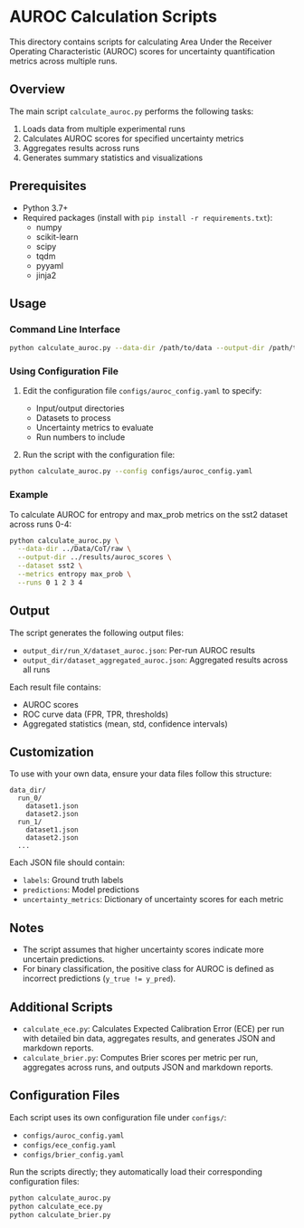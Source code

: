 # AUROC Calculation Scripts

This directory contains scripts for calculating Area Under the Receiver Operating Characteristic (AUROC) scores for uncertainty quantification metrics across multiple runs.

## Overview

The main script `calculate_auroc.py` performs the following tasks:

1. Loads data from multiple experimental runs
2. Calculates AUROC scores for specified uncertainty metrics
3. Aggregates results across runs
4. Generates summary statistics and visualizations

## Prerequisites

- Python 3.7+
- Required packages (install with `pip install -r requirements.txt`):
  - numpy
  - scikit-learn
  - scipy
  - tqdm
  - pyyaml
  - jinja2

## Usage

### Command Line Interface

```bash
python calculate_auroc.py --data-dir /path/to/data --output-dir /path/to/output --dataset dataset_name --metrics metric1 metric2 ...
```

### Using Configuration File

1. Edit the configuration file `configs/auroc_config.yaml` to specify:
   - Input/output directories
   - Datasets to process
   - Uncertainty metrics to evaluate
   - Run numbers to include

2. Run the script with the configuration file:

```bash
python calculate_auroc.py --config configs/auroc_config.yaml
```

### Example

To calculate AUROC for entropy and max_prob metrics on the sst2 dataset across runs 0-4:

```bash
python calculate_auroc.py \
  --data-dir ../Data/CoT/raw \
  --output-dir ../results/auroc_scores \
  --dataset sst2 \
  --metrics entropy max_prob \
  --runs 0 1 2 3 4
```

## Output

The script generates the following output files:

- `output_dir/run_X/dataset_auroc.json`: Per-run AUROC results
- `output_dir/dataset_aggregated_auroc.json`: Aggregated results across all runs

Each result file contains:
- AUROC scores
- ROC curve data (FPR, TPR, thresholds)
- Aggregated statistics (mean, std, confidence intervals)

## Customization

To use with your own data, ensure your data files follow this structure:

```
data_dir/
  run_0/
    dataset1.json
    dataset2.json
  run_1/
    dataset1.json
    dataset2.json
  ...
```

Each JSON file should contain:
- `labels`: Ground truth labels
- `predictions`: Model predictions
- `uncertainty_metrics`: Dictionary of uncertainty scores for each metric

## Notes

- The script assumes that higher uncertainty scores indicate more uncertain predictions.
- For binary classification, the positive class for AUROC is defined as incorrect predictions (`y_true != y_pred`).

## Additional Scripts

- `calculate_ece.py`: Calculates Expected Calibration Error (ECE) per run with detailed bin data, aggregates results, and generates JSON and markdown reports.
- `calculate_brier.py`: Computes Brier scores per metric per run, aggregates across runs, and outputs JSON and markdown reports.

## Configuration Files

Each script uses its own configuration file under `configs/`:

- `configs/auroc_config.yaml`
- `configs/ece_config.yaml`
- `configs/brier_config.yaml`

Run the scripts directly; they automatically load their corresponding configuration files:
```bash
python calculate_auroc.py
python calculate_ece.py
python calculate_brier.py
```
